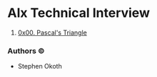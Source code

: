 # Alx Technical Interview

1. [0x00. Pascal's Triangle](./0x00-pascal_triangle)

### Authors &copy;

- Stephen Okoth
